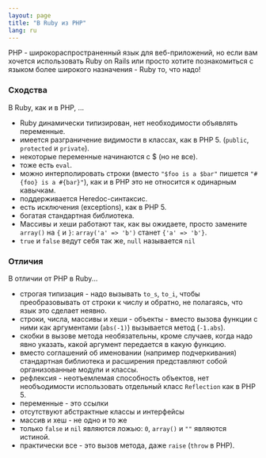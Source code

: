 ```yaml
---
layout: page
title: "В Ruby из PHP"
lang: ru
---
```


PHP - широкораспространенный язык для веб-приложений, но если вам хочется
использовать Ruby on Rails или просто хотите познакомиться с языком более
широкого назначения - Ruby то, что надо!

### Сходства

В Ruby, как и в PHP, ...

* Ruby динамически типизирован, нет необходимости объявлять переменные.
* имеется разграничение видимости в классах, как в PHP 5.
  (`public`, `protected` и `private`).
* некоторые переменные начинаются с $ (но не все).
* тоже есть `eval`.
* можно интерполировать строки (вместо `"$foo is a $bar"` пишется
  `"#{foo} is a #{bar}"`), как и в PHP это не относится к одинарным кавычкам.
* поддерживается Heredoc-синтаксис.
* есть исключения (exceptions), как в PHP 5.
* богатая стандартная библиотека.
* Массивы и хеши работают так, как вы ожидаете, просто замените `array()` на
  `{` и `}`\: `array('a' => 'b')` станет `{'a' => 'b'}`.
* `true` и `false` ведут себя так же, `null` называется `nil`

### Отличия

В отличии от PHP в Ruby...

* строгая типизация - надо вызывать `to_s`, `to_i`, чтобы преобразовывать от
  строки к числу и обратно, не полагаясь, что язык это сделает неявно.
* строки, числа, массивы и хеши - объекты - вместо вызова функции с ними как
  аргументами (`abs(-1)`) вызывается метод (`-1.abs`).
* скобки в вызове метода необязательны, кроме случаев, когда надо явно указать,
  какой аргумент передается в какую функцию.
* вместо соглашений об именовании (например подчеркивания) стандартная библиотека
  и расширения представляют собой организованные модули и классы.
* рефлексия - неотъемлемая способность объектов, нет необъодимости использовать
  отдельный класс `Reflection` как в PHP 5.
* переменные - это ссылки
* отсутствуют абстрактные классы и интерфейсы
* массив и хеш - не одно и то же
* только `false` и `nil` являются ложью: `0`, `array()` и `""` являются истиной.
* практически все - это вызов метода, даже `raise` (`throw` в PHP).
